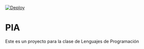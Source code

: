 [![Deploy](https://github.com/HectorMtz22/lang-pro-pia/actions/workflows/pipeline.yml/badge.svg?branch=main)](https://github.com/HectorMtz22/lang-pro-pia/actions/workflows/pipeline.yml)

# PIA

Este es un proyecto para la clase de Lenguajes de Programación
